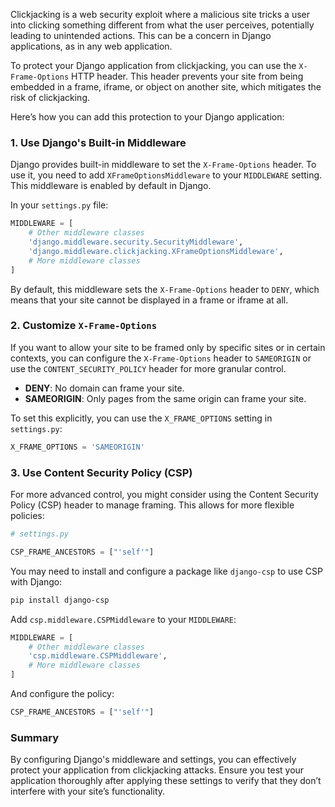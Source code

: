 Clickjacking is a web security exploit where a malicious site tricks a user into clicking something different from what the user perceives, potentially leading to unintended actions. This can be a concern in Django applications, as in any web application.

To protect your Django application from clickjacking, you can use the `X-Frame-Options` HTTP header. This header prevents your site from being embedded in a frame, iframe, or object on another site, which mitigates the risk of clickjacking.

Here’s how you can add this protection to your Django application:

### 1. Use Django's Built-in Middleware

Django provides built-in middleware to set the `X-Frame-Options` header. To use it, you need to add `XFrameOptionsMiddleware` to your `MIDDLEWARE` setting. This middleware is enabled by default in Django.

In your `settings.py` file:

```python
MIDDLEWARE = [
    # Other middleware classes
    'django.middleware.security.SecurityMiddleware',
    'django.middleware.clickjacking.XFrameOptionsMiddleware',
    # More middleware classes
]
```

By default, this middleware sets the `X-Frame-Options` header to `DENY`, which means that your site cannot be displayed in a frame or iframe at all.

### 2. Customize `X-Frame-Options`

If you want to allow your site to be framed only by specific sites or in certain contexts, you can configure the `X-Frame-Options` header to `SAMEORIGIN` or use the `CONTENT_SECURITY_POLICY` header for more granular control.

- **DENY**: No domain can frame your site.
- **SAMEORIGIN**: Only pages from the same origin can frame your site.

To set this explicitly, you can use the `X_FRAME_OPTIONS` setting in `settings.py`:

```python
X_FRAME_OPTIONS = 'SAMEORIGIN'
```

### 3. Use Content Security Policy (CSP)

For more advanced control, you might consider using the Content Security Policy (CSP) header to manage framing. This allows for more flexible policies:

```python
# settings.py

CSP_FRAME_ANCESTORS = ["'self'"]
```

You may need to install and configure a package like `django-csp` to use CSP with Django:

```sh
pip install django-csp
```

Add `csp.middleware.CSPMiddleware` to your `MIDDLEWARE`:

```python
MIDDLEWARE = [
    # Other middleware classes
    'csp.middleware.CSPMiddleware',
    # More middleware classes
]
```

And configure the policy:

```python
CSP_FRAME_ANCESTORS = ["'self'"]
```

### Summary

By configuring Django's middleware and settings, you can effectively protect your application from clickjacking attacks. Ensure you test your application thoroughly after applying these settings to verify that they don’t interfere with your site’s functionality.
